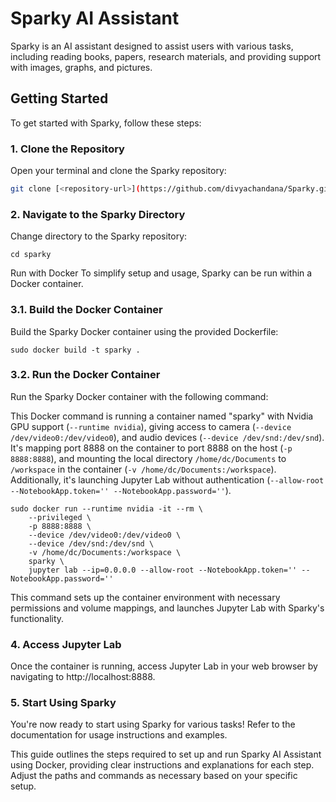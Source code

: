
# Sparky AI Assistant

Sparky is an AI assistant designed to assist users with various tasks, including reading books, papers, research materials, and providing support with images, graphs, and pictures.

## Getting Started

To get started with Sparky, follow these steps:

### 1. Clone the Repository

Open your terminal and clone the Sparky repository:

```bash
git clone [<repository-url>](https://github.com/divyachandana/Sparky.git)
```

### 2. Navigate to the Sparky Directory
Change directory to the Sparky repository:

```
cd sparky

```

Run with Docker
To simplify setup and usage, Sparky can be run within a Docker container.

### 3.1. Build the Docker Container
Build the Sparky Docker container using the provided Dockerfile:

```
sudo docker build -t sparky .

```
### 3.2. Run the Docker Container
Run the Sparky Docker container with the following command:

This Docker command is running a container named "sparky" with Nvidia GPU support (`--runtime nvidia`), giving access to camera (`--device /dev/video0:/dev/video0`), and audio devices (`--device /dev/snd:/dev/snd`). It's mapping port 8888 on the container to port 8888 on the host (`-p 8888:8888`), and mounting the local directory `/home/dc/Documents` to `/workspace` in the container (`-v /home/dc/Documents:/workspace`). Additionally, it's launching Jupyter Lab without authentication (`--allow-root --NotebookApp.token='' --NotebookApp.password=''`).

```
sudo docker run --runtime nvidia -it --rm \
    --privileged \
    -p 8888:8888 \
    --device /dev/video0:/dev/video0 \
    --device /dev/snd:/dev/snd \
    -v /home/dc/Documents:/workspace \
    sparky \
    jupyter lab --ip=0.0.0.0 --allow-root --NotebookApp.token='' --NotebookApp.password=''

```

This command sets up the container environment with necessary permissions and volume mappings, and launches Jupyter Lab with Sparky's functionality.

### 4. Access Jupyter Lab
Once the container is running, access Jupyter Lab in your web browser by navigating to http://localhost:8888.

### 5. Start Using Sparky
You're now ready to start using Sparky for various tasks! Refer to the documentation for usage instructions and examples.


This guide outlines the steps required to set up and run Sparky AI Assistant using Docker, providing clear instructions and explanations for each step. Adjust the paths and commands as necessary based on your specific setup.




